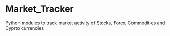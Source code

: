 # Market_Tracker
Python modules to track market activity of Stocks, Forex, Commodities and Cyprto currencies
